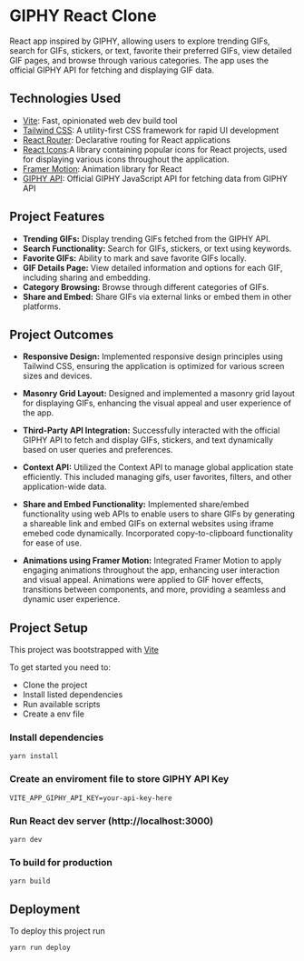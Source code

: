 # GIPHY React Clone

React app inspired by GIPHY, allowing users to explore trending GIFs, search for GIFs, stickers, or text, favorite their preferred GIFs, view detailed GIF pages, and browse through various categories. The app uses the official GIPHY API for fetching and displaying GIF data.

## Technologies Used

- [Vite](https://vitejs.dev/): Fast, opinionated web dev build tool
- [Tailwind CSS](https://tailwindcss.com/): A utility-first CSS framework for rapid UI development
- [React Router](https://reactrouter.com/): Declarative routing for React applications
- [React Icons](https://react-icons.github.io/react-icons/):A library containing popular icons for React projects, used for displaying various icons throughout the application.
- [Framer Motion](https://www.framer.com/motion/introduction/): Animation library for React
- [GIPHY API](https://developers.giphy.com/docs/api/#quick-start-guide): Official GIPHY JavaScript API for fetching data from GIPHY API

## Project Features

- **Trending GIFs:** Display trending GIFs fetched from the GIPHY API.
- **Search Functionality:** Search for GIFs, stickers, or text using keywords.
- **Favorite GIFs:** Ability to mark and save favorite GIFs locally.
- **GIF Details Page:** View detailed information and options for each GIF, including sharing and embedding.
- **Category Browsing:** Browse through different categories of GIFs.
- **Share and Embed:** Share GIFs via external links or embed them in other platforms.

## Project Outcomes

- **Responsive Design:** Implemented responsive design principles using Tailwind CSS, ensuring the application is optimized for various screen sizes and devices.
- **Masonry Grid Layout:** Designed and implemented a masonry grid layout for displaying GIFs, enhancing the visual appeal and user experience of the app.

- **Third-Party API Integration:** Successfully interacted with the official GIPHY API to fetch and display GIFs, stickers, and text dynamically based on user queries and preferences.

- **Context API:** Utilized the Context API to manage global application state efficiently. This included managing gifs, user favorites, filters, and other application-wide data.

- **Share and Embed Functionality:** Implemented share/embed functionality using web APIs to enable users to share GIFs by generating a shareable link and embed GIFs on external websites using iframe emebed code dynamically. Incorporated copy-to-clipboard functionality for ease of use.

- **Animations using Framer Motion:** Integrated Framer Motion to apply engaging animations throughout the app, enhancing user interaction and visual appeal. Animations were applied to GIF hover effects, transitions between components, and more, providing a seamless and dynamic user experience.

## Project Setup

This project was bootstrapped with [Vite](https://vitejs.dev/guide/)

To get started you need to:

- Clone the project
- Install listed dependencies
- Run available scripts
- Create a env file

### Install dependencies

```
yarn install
```

### Create an enviroment file to store GIPHY API Key

```
VITE_APP_GIPHY_API_KEY=your-api-key-here
```

### Run React dev server (http://localhost:3000)

```
yarn dev
```

### To build for production

```
yarn build
```

## Deployment

To deploy this project run

```
yarn run deploy
```

